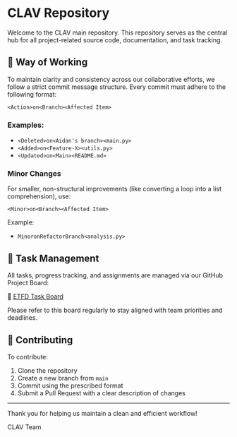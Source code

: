 # CLAV Repository

Welcome to the CLAV main repository. This repository serves as the central hub for all project-related source code, documentation, and task tracking.

## 📅 Way of Working

To maintain clarity and consistency across our collaborative efforts, we follow a strict commit message structure. Every commit must adhere to the following format:

```
<Action>on<Branch><Affected Item>
```

### Examples:
- `<Deleted>on<Aidan's branch><main.py>`
- `<Added>on<Feature-X><utils.py>`
- `<Updated>on<Main><README.md>`

### Minor Changes
For smaller, non-structural improvements (like converting a loop into a list comprehension), use:
```
<Minor>on<Branch><Affected Item>
```
Example:
- `MinoronRefactorBranch<analysis.py>`

## 📝 Task Management

All tasks, progress tracking, and assignments are managed via our GitHub Project Board:

🔗 [ETFD Task Board](https://github.com/users/Christian-Stefan/projects/2)

Please refer to this board regularly to stay aligned with team priorities and deadlines.

## 🔗 Contributing
To contribute:
1. Clone the repository
2. Create a new branch from `main`
3. Commit using the prescribed format
4. Submit a Pull Request with a clear description of changes

---

Thank you for helping us maintain a clean and efficient workflow!

CLAV Team
